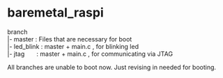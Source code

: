 # baremetal_raspi

branch  
		|- master     : Files that are necessary for boot  
		|- led_blink  : master + main.c , for blinking led  
  |- jtag       : master + main.c , for communicating via JTAG  
 
 All branches are unable to boot now.
 Just revising in needed for booting.

